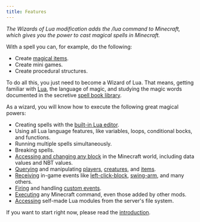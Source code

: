 ```yaml
---
title: Features
---
```

*The Wizards of Lua modification adds the /lua command to Minecraft, which
gives you the power to cast magical spells in Minecraft.*

With a spell you can, for example, do the following:

* Create [magical items](/examples/rocket-thrower).
* Create mini games.
* Create procedural structures.

To do all this, you just need to become a Wizard of Lua.
That means, getting familiar with [Lua](http://www.lua.org), the language of magic,
and studying the magic words documented in the secretive [spell book library](/spellbooklibrary).

As a wizard, you will know how to execute the following great magical powers:

* Creating spells with the [built-in Lua editor](/introduction.html#Editor).
* Using all Lua language features, like variables, loops, conditional bocks, and functions.
* Running multiple spells simultaneously.
* Breaking spells.
* [Accessing and changing any block](/modules/Blocks) in the Minecraft world, including data values and NBT values.
* [Querying](/modules/Entities) and manipulating [players](/modules/Player), [creatures](/modules/Entity), and [items](/modules/Items).
* [Receiving](/modules/Events/#connect) in-game events like [left-click-block](/modules/LeftClickBlockEvent), [swing-arm](/modules/SwingArmEvent), and many others.
* [Firing](/modules/Events/#fire) and handling [custom events](/modules/CustomEvent).
* [Executing](/modules/Spell/#execute) any Minecraft command, even those added by other mods.
* [Accessing](/tutorials/importing_lua_files/) self-made Lua modules from the server's file system.

If you want to start right now, please read the [introduction](/introduction).
